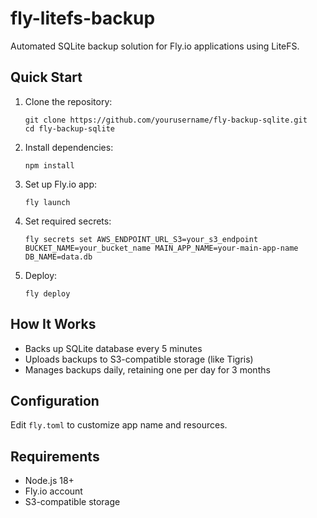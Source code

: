 # fly-litefs-backup

Automated SQLite backup solution for Fly.io applications using LiteFS.

## Quick Start

1. Clone the repository:

   ```
   git clone https://github.com/yourusername/fly-backup-sqlite.git
   cd fly-backup-sqlite
   ```

2. Install dependencies:

   ```
   npm install
   ```

3. Set up Fly.io app:

   ```
   fly launch
   ```

4. Set required secrets:

   ```
   fly secrets set AWS_ENDPOINT_URL_S3=your_s3_endpoint BUCKET_NAME=your_bucket_name MAIN_APP_NAME=your-main-app-name DB_NAME=data.db
   ```

5. Deploy:
   ```
   fly deploy
   ```

## How It Works

- Backs up SQLite database every 5 minutes
- Uploads backups to S3-compatible storage (like Tigris)
- Manages backups daily, retaining one per day for 3 months

## Configuration

Edit `fly.toml` to customize app name and resources.

## Requirements

- Node.js 18+
- Fly.io account
- S3-compatible storage

